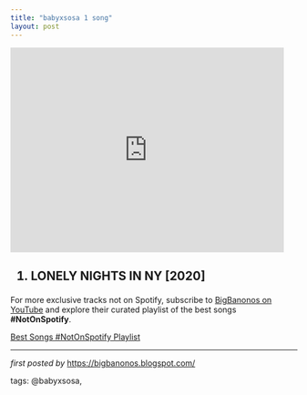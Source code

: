 ```yaml
---
title: "babyxsosa 1 song"
layout: post
---
```

<iframe frameborder="0" height="360" src="https://youtube.com/embed/40uEZ7axRQg" width="480"></iframe><h2><ol><li>LONELY NIGHTS IN NY [2020]</li></ol></h2>

<!--Subscribe and Playlist Links-->
<div>
    <p>For more exclusive tracks not on Spotify, subscribe to <a href="https://www.youtube.com/@BigBanonos" target="_blank">BigBanonos on YouTube</a> and explore their curated playlist of the best songs <strong>#NotOnSpotify</strong>.</p>
    <p><a href="https://www.youtube.com/playlist?list=PLtuNtuTatqI0kFahUCbtbfenC_ET5O_tr" target="_blank">Best Songs #NotOnSpotify Playlist<br /></a></p></div>

<hr />

<p><em>first posted by</em> <a href="https://bigbanonos.blogspot.com/" rel="noopener" target="_new">https://bigbanonos.blogspot.com/</a></p>

<p>tags: @babyxsosa,</p>
